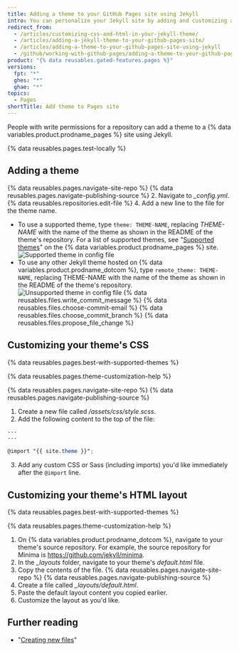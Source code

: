 ```yaml
---
title: Adding a theme to your GitHub Pages site using Jekyll
intro: You can personalize your Jekyll site by adding and customizing a theme.
redirect_from:
  - /articles/customizing-css-and-html-in-your-jekyll-theme/
  - /articles/adding-a-jekyll-theme-to-your-github-pages-site/
  - /articles/adding-a-theme-to-your-github-pages-site-using-jekyll
  - /github/working-with-github-pages/adding-a-theme-to-your-github-pages-site-using-jekyll
product: "{% data reusables.gated-features.pages %}"
versions:
  fpt: "*"
  ghes: "*"
  ghae: "*"
topics:
  - Pages
shortTitle: Add theme to Pages site
---
```


People with write permissions for a repository can add a theme to a {% data variables.product.prodname_pages %} site using Jekyll.

{% data reusables.pages.test-locally %}

## Adding a theme

{% data reusables.pages.navigate-site-repo %}
{% data reusables.pages.navigate-publishing-source %} 2. Navigate to _\_config.yml_.
{% data reusables.repositories.edit-file %} 4. Add a new line to the file for the theme name.

- To use a supported theme, type `theme: THEME-NAME`, replacing _THEME-NAME_ with the name of the theme as shown in the README of the theme's repository. For a list of supported themes, see "[Supported themes](https://pages.github.com/themes/)" on the {% data variables.product.prodname_pages %} site.
  ![Supported theme in config file](/assets/images/help/pages/add-theme-to-config-file.png)
- To use any other Jekyll theme hosted on {% data variables.product.prodname_dotcom %}, type `remote_theme: THEME-NAME`, replacing THEME-NAME with the name of the theme as shown in the README of the theme's repository.
  ![Unsupported theme in config file](/assets/images/help/pages/add-remote-theme-to-config-file.png)
  {% data reusables.files.write_commit_message %}
  {% data reusables.files.choose-commit-email %}
  {% data reusables.files.choose_commit_branch %}
  {% data reusables.files.propose_file_change %}

## Customizing your theme's CSS

{% data reusables.pages.best-with-supported-themes %}

{% data reusables.pages.theme-customization-help %}

{% data reusables.pages.navigate-site-repo %}
{% data reusables.pages.navigate-publishing-source %}

1. Create a new file called _/assets/css/style.scss_.
2. Add the following content to the top of the file:

```scss
---
---

@import "{{ site.theme }}";
```

3. Add any custom CSS or Sass (including imports) you'd like immediately after the `@import` line.

## Customizing your theme's HTML layout

{% data reusables.pages.best-with-supported-themes %}

{% data reusables.pages.theme-customization-help %}

1. On {% data variables.product.prodname_dotcom %}, navigate to your theme's source repository. For example, the source repository for Minima is https://github.com/jekyll/minima.
2. In the _\_layouts_ folder, navigate to your theme's _default.html_ file.
3. Copy the contents of the file.
   {% data reusables.pages.navigate-site-repo %}
   {% data reusables.pages.navigate-publishing-source %}
4. Create a file called _\_layouts/default.html_.
5. Paste the default layout content you copied earlier.
6. Customize the layout as you'd like.

## Further reading

- "[Creating new files](/articles/creating-new-files)"
